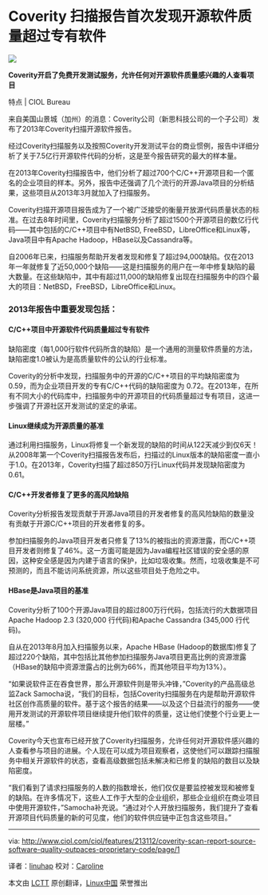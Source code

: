 Coverity 扫描报告首次发现开源软件质量超过专有软件
================================================================================
![](http://www.ciol.com/IMG/550/80550/synopsys-logo-370x264.jpg)

**Coverity开启了免费开发测试服务，允许任何对开源软件质量感兴趣的人查看项目**

特点 | CIOL Bureau

来自美国山景城（加州）的消息：Coverity公司（新思科技公司的一个子公司）发布了2013年Coverity扫描开源软件报告。

经过Coverity扫描服务以及按照Coverity开发测试平台的商业惯例，报告中详细分析了关于7.5亿行开源软件代码的分析，这是至今报告研究的最大的样本量。

在2013年Coverity扫描报告中，他们分析了超过700个C/C++开源项目和一个匿名的企业项目的样本。另外，报告中还强调了几个流行的开源Java项目的分析结果，这些项目从2013年3月就加入了扫描服务。

Coverity扫描开源项目报告成为了一个被广泛接受的衡量开放源代码质量状态的标准。在过去8年时间里，Coverity扫描服务分析了超过1500个开源项目的数亿行代码——其中包括的C/C++项目中有NetBSD, FreeBSD，LibreOffice和Linux等，Java项目中有Apache Hadoop，HBase以及Cassandra等。

自2006年已来，扫描服务帮助开发者发现和修复了超过94,000缺陷。仅在2013年一年就修复了近50,000个缺陷——这是扫描服务的用户在一年中修复缺陷的最大数量。在这些缺陷中，其中有超过11,000的缺陷修复出现在扫描服务中的四个最大的项目：NetBSD，FreeBSD，LibreOffice和Linux。

### 2013年报告中重要发现包括： ###

#### C/C++项目中开源软件代码质量超过专有软件

缺陷密度（每1,000行软件代码所含的缺陷）是一个通用的测量软件质量的方法，缺陷密度1.0被认为是高质量软件的公认的行业标准。

Coverity的分析中发现，扫描服务中的开源的C/C++项目的平均缺陷密度为 0.59，而为企业项目开发的专有C/C++代码的缺陷密度为 0.72。在2013年，在所有不同大小的代码库中，扫描服务中的开源项目的代码质量超过专有项目，这进一步强调了开源社区开发测试的坚定的承诺。

#### Linux继续成为开源质量的基准

通过利用扫描服务，Linux将修复一个新发现的缺陷的时间从122天减少到仅6天！从2008年第一个Coverity扫描报告发布后，扫描过的Linux版本的缺陷密度一直小于1.0。在2013年，Coverity扫描了超过850万行Linux代码并发现缺陷密度为 0.61。

#### C/C++开发者修复了更多的高风险缺陷

Coverity分析报告发现贡献于开源Java项目的开发者修复的高风险缺陷的数量没有贡献于开源C/C++项目的开发者修复的多。 

参加扫描服务的Java项目开发者只修复了13%的被指出的资源泄露，而C/C++项目开发者则修复了46%。这一方面可能是因为Java编程社区错误的安全感的原因，这种安全感是因为内建于语言的保护，比如垃圾收集。然而，垃圾收集是不可预测的，而且不能访问系统资源，所以这些项目处于危险之中。

#### HBase是Java项目的基准

Coverity分析了100个开源Java项目的超过800万行代码，包括流行的大数据项目Apache Hadoop 2.3 (320,000 行代码)和Apache Cassandra (345,000 行代码)。

自从在2013年8月加入扫描服务以来，Apache HBase (Hadoop的数据库)修复了超过220个缺陷，其中包括比其他参加扫描服务Java项目更高比例的资源泄露（HBase的缺陷中资源泄露占的比例为66%，而其他项目平均为13%）。

“如果说软件正在吞食世界，那么开源软件则是带头冲锋，”Coverity的产品高级总监Zack Samocha说，“我们的目标，包括Coverity扫描服务在内是帮助开源软件社区创作高质量的软件。基于这个报告的结果——以及这个日益流行的服务——使用开发测试的开源软件项目继续提升他们软件的质量，这让他们使整个行业更上一层楼。”

Coverity今天也宣布已经开放了Coverity扫描服务，允许任何对开源软件感兴趣的人查看参与项目的进展。个人现在可以成为项目观察者，这使他们可以跟踪扫描服务中相关开源软件的状态，查看高级数据包括未解决和已修复的缺陷的数目以及缺陷密度。

“我们看到了请求扫描服务的人数的指数增长，他们仅仅是要监控被发现和被修复的缺陷。在许多情况下，这些人工作于大型的企业组织，那些企业组织在商业项目中使用开源软件，”Samocha补充说。“通过对个人开放扫描服务，我们提升了查看开源项目代码质量的新的可见度，他们的软件供应链中正包含这些项目。”

--------------------------------------------------------------------------------

via: http://www.ciol.com/ciol/features/213112/coverity-scan-report-source-software-quality-outpaces-proprietary-code/page/1

译者：[linuhap](https://github.com/linuhap) 校对：[Caroline](https://github.com/carolinewuyan)

本文由 [LCTT](https://github.com/LCTT/TranslateProject) 原创翻译，[Linux中国](http://linux.cn/) 荣誉推出
